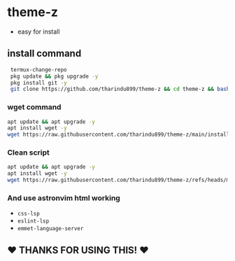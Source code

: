# theme-z

- easy for install

## install command

```bash
 termux-change-repo
 pkg update && pkg upgrade -y
 pkg install git -y
 git clone https://github.com/tharindu899/theme-z && cd theme-z && bash theme.sh
```

### wget command

```bash
apt update && apt upgrade -y
apt install wget -y
wget https://raw.githubusercontent.com/tharindu899/theme-z/main/install.sh && bash ~/install.sh
```
### Clean script

```bash
apt update && apt upgrade -y
apt install wget -y
wget https://raw.githubusercontent.com/tharindu899/theme-z/refs/heads/main/clean.sh
```


### And use astronvim html working

- `css-lsp`
- `eslint-lsp`
- `emmet-language-server`


## ❤️ THANKS FOR USING THIS! ❤️